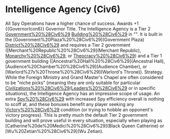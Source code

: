 # Intelligence Agency (Civ6)

All Spy Operations have a higher chance of success.
Awards +1 {{GovernorIcon6}} Governor Title.
The Intelligence Agency is a Tier 2 [Government%20%28Civ6%29](government) [Building%20%28Civ6%29](building) in "". It is built in the [Government%20Plaza%20%28Civ6%29](Government Plaza) [District%20%28Civ6%29](district) and requires a Tier 2 government ([Merchant%20Republic%20%28Civ6%29](Merchant Republic), [Monarchy%20%28Civ6%29](Monarchy), or [Theocracy%20%28Civ6%29](Theocracy)) and a Tier 1 government building ([Ancestral%20Hall%20%28Civ6%29](Ancestral Hall), [Audience%20Chamber%20%28Civ6%29](Audience Chamber), or [Warlord%27s%20Throne%20%28Civ6%29](Warlord's Throne)).
Strategy.
While the Foreign Ministry and Grand Master's Chapel are often considered to be "niche picks" (meaning they are only suitable for particular [Civilizations%20%28Civ6%29](civilizations)/[Leaders%20%28Civ6%29](leaders) or in specific situations), the Intelligence Agency has an impressive scope of usage. An extra [Spy%20%28Civ6%29](Spy) with increased Spy efficiency overall is nothing to scoff at, and these bonuses benefit any player seeking any [Victory%20%28Civ6%29](victory) condition (or trying to hobble an opponent's victory progress). This is pretty much the default Tier 2 government building and will prove useful in every situation, especially when playing as [Catherine%20de%20Medici%20%28Civ6%29](Black Queen Catherine) or [Wu%20Zetian%20%28Civ6%29](Wu Zetian).
